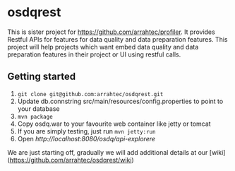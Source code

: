 # osdqrest

  This is sister project for https://github.com/arrahtec/profiler. It provides Restful APIs for features for data quality and data preparation features. This project will help projects which want embed data quality and data preparation features in their project or UI using restful calls.


## Getting started
  1. `git clone git@github.com:arrahtec/osdqrest.git`
  2. Update db.connstring src/main/resources/config.properties to point to your database
  3. `mvn package`
  4. Copy osdq.war to your favourite web container like jetty or tomcat
  5. If you are simply testing, just run `mvn jetty:run` 
  6. Open *http://localhost:8080/osdq/api-explorere*


We are just starting off, gradually we will add additional details at our [wiki] (https://github.com/arrahtec/osdqrest/wiki)
